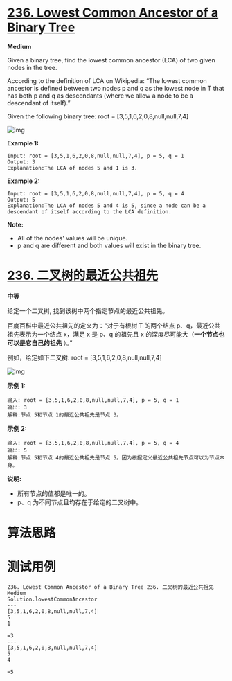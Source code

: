# [236. Lowest Common Ancestor of a Binary Tree][enTitle]

**Medium**

Given a binary tree, find the lowest common ancestor (LCA) of two given nodes in the tree.

According to the definition of LCA on Wikipedia: “The lowest common ancestor is defined between two nodes p and q as the lowest node in T that has both p and q as descendants (where we allow a node to be a descendant of itself).”

Given the following binary tree: root = [3,5,1,6,2,0,8,null,null,7,4]

![img](https://assets.leetcode.com/uploads/2018/12/14/binarytree.png)



**Example 1:** 

```
Input: root = [3,5,1,6,2,0,8,null,null,7,4], p = 5, q = 1
Output: 3
Explanation:The LCA of nodes 5 and 1 is 3.

```

**Example 2:** 

```
Input: root = [3,5,1,6,2,0,8,null,null,7,4], p = 5, q = 4
Output: 5
Explanation:The LCA of nodes 5 and 4 is 5, since a node can be a descendant of itself according to the LCA definition.

```



**Note:** 

- All of the nodes' values will be unique. 
- p and q are different and both values will exist in the binary tree.
# [236. 二叉树的最近公共祖先][cnTitle]

**中等**

给定一个二叉树, 找到该树中两个指定节点的最近公共祖先。

百度百科中最近公共祖先的定义为：“对于有根树 T 的两个结点 p、q，最近公共祖先表示为一个结点 x，满足 x 是 p、q 的祖先且 x 的深度尽可能大（**一个节点也可以是它自己的祖先** ）。”

例如，给定如下二叉树: root = [3,5,1,6,2,0,8,null,null,7,4]

![img](https://assets.leetcode-cn.com/aliyun-lc-upload/uploads/2018/12/15/binarytree.png)



**示例 1:** 

```
输入: root = [3,5,1,6,2,0,8,null,null,7,4], p = 5, q = 1
输出: 3
解释:节点 5和节点 1的最近公共祖先是节点 3。

```

**示例 2:** 

```
输入: root = [3,5,1,6,2,0,8,null,null,7,4], p = 5, q = 4
输出: 5
解释:节点 5和节点 4的最近公共祖先是节点 5。因为根据定义最近公共祖先节点可以为节点本身。

```



**说明:** 

- 所有节点的值都是唯一的。 
- p、q 为不同节点且均存在于给定的二叉树中。


# 算法思路

# 测试用例
```
236. Lowest Common Ancestor of a Binary Tree 236. 二叉树的最近公共祖先 Medium
Solution.lowestCommonAncestor
---
[3,5,1,6,2,0,8,null,null,7,4]
5
1

=3
---
[3,5,1,6,2,0,8,null,null,7,4]
5
4

=5
```

[enTitle]: https://leetcode.com/problems/lowest-common-ancestor-of-a-binary-tree/
[cnTitle]: https://leetcode-cn.com/problems/lowest-common-ancestor-of-a-binary-tree/





